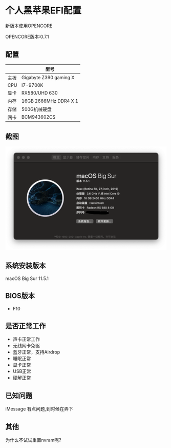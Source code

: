 # 个人黑苹果EFI配置

新版本使用OPENCORE

OPENCORE版本:0.7.1

## 配置
  
|   |  型号 |
| ------------ | ------------ |
| 主板 | Gigabyte Z390 gaming X  |
| CPU |  I7-9700K |
| 显卡  |   RX580/UHD 630  |
| 内存  |  16GB 2666MHz DDR4 X 1 |
| 存储 | 500G机械硬盘  |
| 网卡 | BCM943602CS |

## 截图
![预览图](./screenshot/1.png)


## 系统安装版本
macOS Big Sur 11.5.1

## BIOS版本
- F10

## 是否正常工作
- 声卡正常工作
- 无线网卡免驱
- 蓝牙正常，支持Airdrop
- 睡眠正常
- 显卡正常
- USB正常
- 硬解正常

## 已知问题
  iMessage 有点问题,到时候在弄下

## 其他
  为什么不试试重置nvram呢?